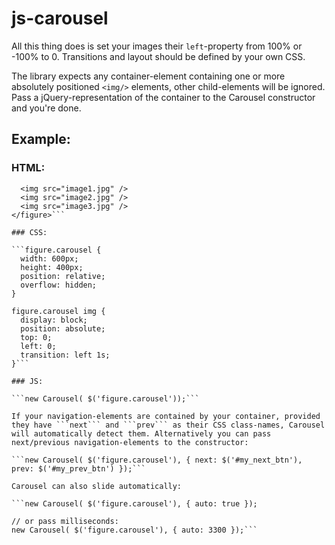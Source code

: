 js-carousel
===========

All this thing does is set your images their `left`-property from 100% or -100% to 0. Transitions and layout should be defined by your own CSS.

The library expects any container-element containing one or more absolutely positioned `<img/>` elements, other child-elements will be ignored. Pass a jQuery-representation of the container to the Carousel constructor and you're done.

## Example:

### HTML:

```<figure>
  <img src="image1.jpg" />
  <img src="image2.jpg" />
  <img src="image3.jpg" />
</figure>```

### CSS:

```figure.carousel {
  width: 600px;
  height: 400px;
  position: relative;
  overflow: hidden;
}

figure.carousel img {
  display: block;
  position: absolute;
  top: 0;
  left: 0;
  transition: left 1s;
}```

### JS:

```new Carousel( $('figure.carousel'));```

If your navigation-elements are contained by your container, provided they have ```next``` and ```prev``` as their CSS class-names, Carousel will automatically detect them. Alternatively you can pass next/previous navigation-elements to the constructor:

```new Carousel( $('figure.carousel'), { next: $('#my_next_btn'), prev: $('#my_prev_btn') });```

Carousel can also slide automatically:

```new Carousel( $('figure.carousel'), { auto: true });

// or pass milliseconds:
new Carousel( $('figure.carousel'), { auto: 3300 });```